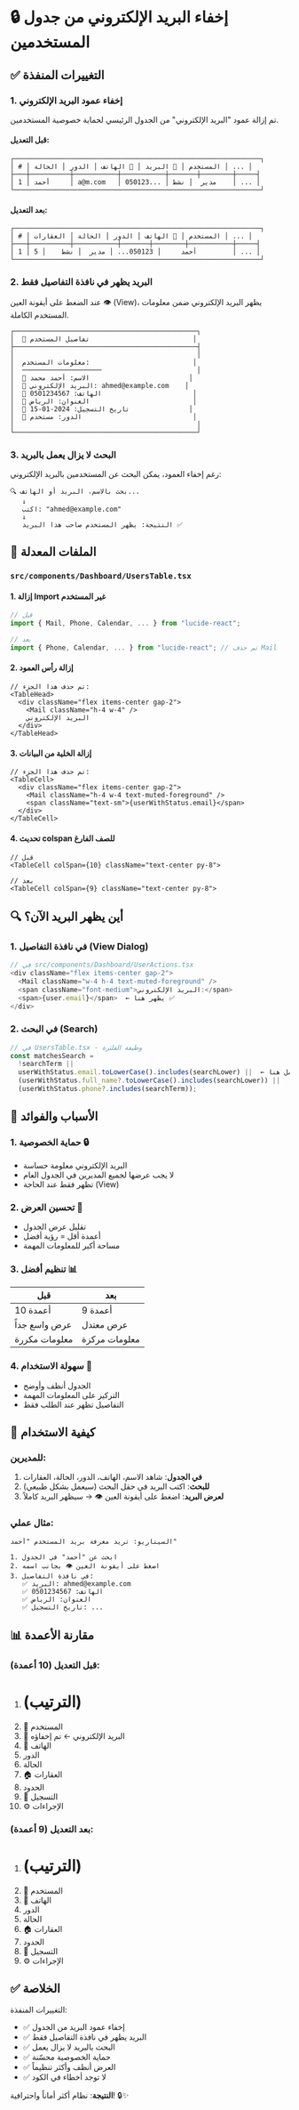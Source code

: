 # 🔒 إخفاء البريد الإلكتروني من جدول المستخدمين

## ✅ التغييرات المنفذة

### 1. إخفاء عمود البريد الإلكتروني
تم إزالة عمود "البريد الإلكتروني" من الجدول الرئيسي لحماية خصوصية المستخدمين.

#### قبل التعديل:
```
┌──────────────────────────────────────────────────────────────┐
│ # │ المستخدم │ 📧 البريد │ 📱 الهاتف │ الدور │ الحالة │ ... │
├───┼──────────┼───────────┼───────────┼───────┼────────┼─────┤
│ 1 │ أحمد     │ a@m.com   │ 050123... │ مدير  │ نشط    │ ... │
└──────────────────────────────────────────────────────────────┘
```

#### بعد التعديل:
```
┌──────────────────────────────────────────────────────────────┐
│ # │ المستخدم │ 📱 الهاتف │ الدور │ الحالة │ العقارات │ ... │
├───┼──────────┼───────────┼───────┼────────┼───────────┼─────┤
│ 1 │ أحمد     │ 050123... │ مدير  │ نشط    │ 5         │ ... │
└──────────────────────────────────────────────────────────────┘
```

### 2. البريد يظهر في نافذة التفاصيل فقط
عند الضغط على أيقونة العين 👁️ (View)، يظهر البريد الإلكتروني ضمن معلومات المستخدم الكاملة.

```
┌──────────────────────────────────────────────┐
│  👤 تفاصيل المستخدم                          │
├──────────────────────────────────────────────┤
│                                              │
│  معلومات المستخدم:                          │
│  ────────────────────                        │
│  👤 الاسم: أحمد محمد                         │
│  📧 البريد الإلكتروني: ahmed@example.com    │
│  📱 الهاتف: 0501234567                       │
│  📍 العنوان: الرياض                          │
│  📅 تاريخ التسجيل: 2024-01-15               │
│  🔰 الدور: مستخدم                            │
│                                              │
└──────────────────────────────────────────────┘
```

### 3. البحث لا يزال يعمل بالبريد
رغم إخفاء العمود، يمكن البحث عن المستخدمين بالبريد الإلكتروني:

```
🔍 بحث بالاسم، البريد أو الهاتف...
   ↓
   اكتب: "ahmed@example.com"
   ↓
   النتيجة: يظهر المستخدم صاحب هذا البريد ✅
```

## 📁 الملفات المعدلة

### `src/components/Dashboard/UsersTable.tsx`

#### 1. إزالة Import غير المستخدم
```typescript
// قبل
import { Mail, Phone, Calendar, ... } from "lucide-react";

// بعد
import { Phone, Calendar, ... } from "lucide-react"; // تم حذف Mail
```

#### 2. إزالة رأس العمود
```tsx
// تم حذف هذا الجزء:
<TableHead>
  <div className="flex items-center gap-2">
    <Mail className="h-4 w-4" />
    البريد الإلكتروني
  </div>
</TableHead>
```

#### 3. إزالة الخلية من البيانات
```tsx
// تم حذف هذا الجزء:
<TableCell>
  <div className="flex items-center gap-2">
    <Mail className="h-4 w-4 text-muted-foreground" />
    <span className="text-sm">{userWithStatus.email}</span>
  </div>
</TableCell>
```

#### 4. تحديث colspan للصف الفارغ
```tsx
// قبل
<TableCell colSpan={10} className="text-center py-8">

// بعد
<TableCell colSpan={9} className="text-center py-8">
```

## 🔍 أين يظهر البريد الآن؟

### 1. في نافذة التفاصيل (View Dialog)
```typescript
// في src/components/Dashboard/UserActions.tsx
<div className="flex items-center gap-2">
  <Mail className="w-4 h-4 text-muted-foreground" />
  <span className="font-medium">البريد الإلكتروني:</span>
  <span>{user.email}</span>  ← يظهر هنا ✅
</div>
```

### 2. في البحث (Search)
```typescript
// في UsersTable.tsx - وظيفة الفلترة
const matchesSearch = 
  !searchTerm ||
  userWithStatus.email.toLowerCase().includes(searchLower) ||  ← يعمل هنا ✅
  (userWithStatus.full_name?.toLowerCase().includes(searchLower)) ||
  (userWithStatus.phone?.includes(searchTerm));
```

## 🎯 الأسباب والفوائد

### 1. حماية الخصوصية 🔒
- البريد الإلكتروني معلومة حساسة
- لا يجب عرضها لجميع المديرين في الجدول العام
- تظهر فقط عند الحاجة (View)

### 2. تحسين العرض 📱
- تقليل عرض الجدول
- أعمدة أقل = رؤية أفضل
- مساحة أكبر للمعلومات المهمة

### 3. تنظيم أفضل 📊
| قبل | بعد |
|-----|-----|
| 10 أعمدة | 9 أعمدة |
| عرض واسع جداً | عرض معتدل |
| معلومات مكررة | معلومات مركزة |

### 4. سهولة الاستخدام 🎨
- الجدول أنظف وأوضح
- التركيز على المعلومات المهمة
- التفاصيل تظهر عند الطلب فقط

## 🚀 كيفية الاستخدام

### للمديرين:
1. **في الجدول**: شاهد الاسم، الهاتف، الدور، الحالة، العقارات
2. **للبحث**: اكتب البريد في حقل البحث (سيعمل بشكل طبيعي)
3. **لعرض البريد**: اضغط على أيقونة العين 👁️ → سيظهر البريد كاملاً

### مثال عملي:
```
السيناريو: تريد معرفة بريد المستخدم "أحمد"

1. ابحث عن "أحمد" في الجدول
2. اضغط على أيقونة العين 👁️ بجانب اسمه
3. في نافذة التفاصيل:
   ✅ البريد: ahmed@example.com
   ✅ الهاتف: 0501234567
   ✅ العنوان: الرياض
   ✅ تاريخ التسجيل: ...
```

## 📊 مقارنة الأعمدة

### قبل التعديل (10 أعمدة):
1. # (الترتيب)
2. 👤 المستخدم
3. 📧 البريد الإلكتروني ← تم إخفاؤه
4. 📱 الهاتف
5. الدور
6. الحالة
7. 🏠 العقارات
8. الحدود
9. 📅 التسجيل
10. ⚙️ الإجراءات

### بعد التعديل (9 أعمدة):
1. # (الترتيب)
2. 👤 المستخدم
3. 📱 الهاتف
4. الدور
5. الحالة
6. 🏠 العقارات
7. الحدود
8. 📅 التسجيل
9. ⚙️ الإجراءات

## ✅ الخلاصة

التغييرات المنفذة:
- ✅ إخفاء عمود البريد من الجدول
- ✅ البريد يظهر في نافذة التفاصيل فقط
- ✅ البحث بالبريد لا يزال يعمل
- ✅ حماية الخصوصية محسّنة
- ✅ العرض أنظف وأكثر تنظيماً
- ✅ لا توجد أخطاء في الكود

**النتيجة**: نظام أكثر أماناً واحترافية! 🔒✨
